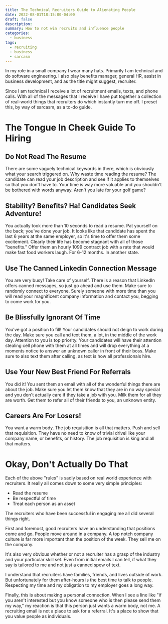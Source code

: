 ```yaml
---
title: The Technical Recruiters Guide to Alienating People
date: 2022-08-01T18:15:00-04:00
draft: false
description:
summary: How to not win recruits and influence people
categories:
  - business
tags:
  - recruiting
  - business
  - sarcasm
---
```

In my role in a small company I wear many hats. Primarily I am technical and
do software engineering. I also play benefits manager, general HR, assist in
business development, and as the title might suggest, recruiter.

Since I am technical I receive a lot of recruitment emails, texts, and
phone calls. With all of the messages that I receive I have put together a 
collection of real-world things that recruiters do which instantly turn me
off. I preset this, by way of sarcasm, as a to-do guide.

# The Tongue In Cheek Guide To Hiring

## Do Not Read The Resume
There are some vaguely technical keywords in there, which is obviously what
your search triggered on. Why waste time reading the resume? The candidate
can read your job description and see if it applies to themselves so that you
don't have to. Your time is way more valuable and you shouldn't be
bothered with words anyway. Aren't you late for your golf game?

## Stability? Benefits? Ha! Candidates Seek Adventure!
You actually took more than 10 seconds to read a resume. Pat yourself on the back;
you've done your job. It looks like that candidate has spent the last 6 years
at the same employer, so it's time to offer them some excitement. Clearly
their life has become stagnant with all of those "benefits." Offer them an
hourly 1099 contract job with a rate that would make fast food workers laugh.
For 6-12 months. In another state.

## Use The Canned Linkedin Connection Message
You are very busy! Take care of yourself. There is a reason that LinkedIn offers
canned messages, so just go ahead and use them. Make sure to randomly connect
to everyone. Surely someone with more time than you will read your magnificent
company information and contact you, begging to come work for you.

## Be Blissfully Ignorant Of Time
You've got a position to fill! Your candidates should not deign to work during
the day. Make sure you call and text them, a lot, in the middle of the work day.
Attention to you is top priority. Your candidates will have their attention
stealing cell phone with them at all times and will drop everything at a moments
notice to answer an unknown caller in front of their boss. Make sure to also
text them after calling, as text is how all professionals hire.

## Use Your New Best Friend For Referrals
You did it! You sent them an email with all of the wonderful things there are
about the job. Make sure you let them know that they are in no way special
and you don't actually care if they take a job with you. Milk them for all
they are worth. Get them to refer all of their friends to you, an unknown entity.

## Careers Are For Losers!
You want a warm body. The job requisition is all that matters. Push and sell
that requisition. They have no need to know of trivial drivel like your 
company name, or benefits, or history. The job requisition is king and all
that matters.

# Okay, Don't Actually Do That
Each of the above "rules" is sadly based on real world experience with recruiters.
It really all comes down to some very simple principles:

* Read the resume
* Be respectful of time
* Treat each person as an asset

The recruiters who have been successful in engaging me all did several things right.

First and foremost, good recruiters have an understanding that positions come and go.
People move around in a company. A top notch company culture is far more important
than the position of the week. They sell me on the company.

It's also very obvious whether or not a recruiter has a grasp of the industry and your
particular skill set. Even from initial emails I can tell, if what they say is
tailored to me and not just a canned spew of text.

I understand that recruiters have families, friends, and lives outside of work.
But unfortunately for them after-hours is the best time to talk to people. Respecting
my time and my obligation to my employer goes a long way.

Finally, this is about making a personal connection. When I see a line like "if you
aren't interested but you know someone who is then please send them my way," my
reaction is that this person just wants a warm body, not me. A recruiting email is
not a place to ask for a referral. It's a place to show that you value people
as individuals.